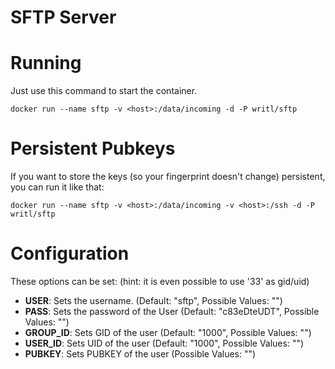SFTP Server
===========


# Running

Just use this command to start the container.

```docker run --name sftp -v <host>:/data/incoming -d -P writl/sftp```

# Persistent Pubkeys

If you want to store the keys (so your fingerprint doesn't change) persistent, you can run it like that:

```docker run --name sftp -v <host>:/data/incoming -v <host>:/ssh -d -P writl/sftp```

# Configuration
These options can be set: (hint: it is even possible to use '33' as gid/uid)

- **USER**: Sets the username. (Default: "sftp", Possible Values: "<string>")
- **PASS**: Sets the password of the User (Default: "c83eDteUDT", Possible Values: "<string>")
- **GROUP_ID**: Sets GID of the user (Default: "1000", Possible Values: "<integer>")
- **USER_ID**: Sets UID of the user (Default: "1000", Possible Values: "<integer>")
- **PUBKEY**: Sets PUBKEY of the user (Possible Values: "<integer>")

